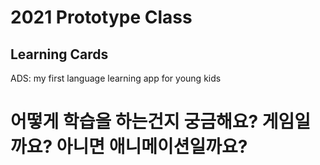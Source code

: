 # 2021 Prototype Class
## Learning Cards
ADS: my first language learning app for young kids
# 어떻게 학습을 하는건지 궁금해요? 게임일까요? 아니면 애니메이션일까요?
